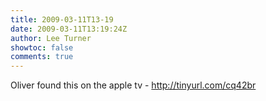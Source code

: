 ```yaml
---
title: 2009-03-11T13-19
date: 2009-03-11T13:19:24Z
author: Lee Turner
showtoc: false
comments: true
---
```


Oliver found this on the apple tv - http://tinyurl.com/cq42br

